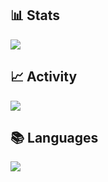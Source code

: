 ## 📊 Stats 
![](https://github-readme-stats.vercel.app/api?username=mezdelex&theme=noctis_minimus&hide_border=false&include_all_commits=true&count_private=true&show=reviews,discussions_started,discussions_answered,prs_merged,prs_merged_percentage)<br/>
## 📈 Activity
![](https://github-readme-streak-stats.herokuapp.com/?user=mezdelex&theme=material&hide_border=false)<br/>
## 📚 Languages
![](https://github-readme-stats.vercel.app/api/top-langs/?username=mezdelex&theme=noctis_minimus&hide_border=false&include_all_commits=true&count_private=true&layout=compact&langs_count=20)

